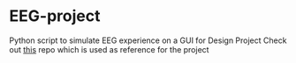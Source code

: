 # EEG-project

Python script to simulate EEG experience on a GUI for Design Project
Check out [this](https://github.com/harishnkr/Low-Cost-EEG-Based-BCI) repo which is used as reference for the project

